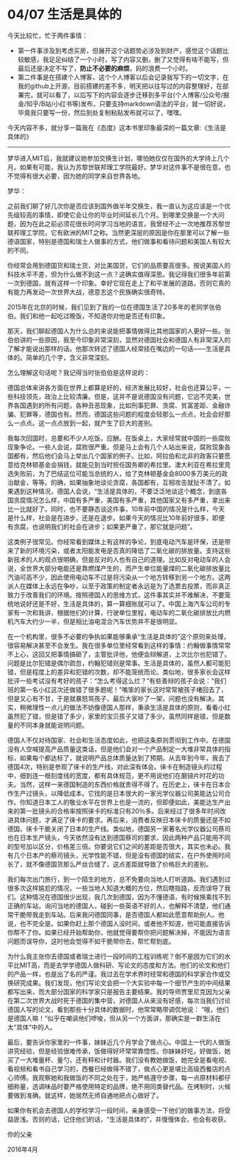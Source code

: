 # 04/07 生活是具体的
今天比较忙，忙于两件事情：

* 第一件事涉及到考虑买房，但展开这个话题势必涉及到财产，感觉这个话题比较敏感，我足足纠结了一个小时，写了内容又删，删了又觉得有啥不能写，但最后还是决定不写了，**防止不必要的麻烦**，妈的浪费一个小时。
* 第二件事是在搭建个人博客，这个个人博客以后会记录我写下的一切文字，在我的github上开源，目前搭建的差不多，明天把以往写过的内容整理好，在部署完，就可以看了，以后写下的内容会逐步迁移到多平台(个人博客/公众号/掘金/知乎/B站/小红书等)发布，只要支持markdown语法的平台，就一切好说，毕竟我只要写一份，然后到处复制粘贴发布就可以了，嘿嘿。

今天内容不多，就分享一篇我在《态度》这本书里印象最深的一篇文章:《生活是具体的》

*** 

梦华进入MIT后，我就建议她参加交换生计划，哪怕她仅仅在国外的大学待上几个月。如果有可能，我认为苏黎世联邦理工学院最好。梦华对这件事不是很在意，也不觉得有很大必要，因为她的同学来自世界各地。

梦华：

之前我们聊了好几次你是否应该到国外做半年交换生，我一直认为这应该是一个优先级较高的事情，即使它会让你的毕业时间延长几个月。到哪里交换是一个大问题，因为在此之前必须花很长时间学习当地的语言。我曾经不止一次地推荐苏黎世联邦理工学院，它有欧洲的MIT之称。当然更深层的原因是你在那里可以了解一些德语国家，特别是德国和瑞士人做事的方式，他们做事和看待问题和美国人有较大的不同。

你经常会用到德国货和瑞士货，对比美国货，它们的品质要高很多。按说美国人的科技水平不差，但为什么做不到这一点？这确实值得深思。我记得我们很多年前第一次到德国，就有这样一个印象。幸好它现在走上了和平发展的道路，否则它真的有能力再发动一次世界大战，德意志这个民族确实很奇特。

2015年在北京的时候，我们见到了我的一位在德国生活了20多年的老同学张伯伯。我们和他一起吃过晚饭，不知道你对他是否还有印象。

那天，我们聊起德国人为什么总的来说能把事情做得比其他国家的人更好一些。张伯伯讲的一些原因，我至今印象非常深刻，显然对德国社会和德国人有非常深入的了解才能说出那样的话。他那次转述了德国人经常挂在嘴边的一句话——生活是具体的。简单的几个字，含义非常深刻。

怎么理解这句话呢？我记得当时张伯伯是这样说的：

德国总体来讲各方面在世界上都算是好的，经济发展比较好，社会也还算公平，一些科技领先，政治上比较清廉。但是，这并不是说德国没有问题，它远不完美，世界各国遇到的所有问题，各种丑恶现象，比如刑事犯罪、贪腐、贫富差距、金融诈骗、犯罪等，德国也有。然而，德国这些问题的程度会轻那么一点点，社会会好那么一点点。这一点点放到一起，就产生了巨大的差别。

我每次回国时，总要和不少人吃饭，应酬。在饭桌上，大家经常就中国的一些腐败现象争论。一些人会说，腐败很严重。但是马上会有几个人站出来说，腐败现象各国都有，然后他们会马上举出几个国家的例子。比如，阿拉伯和北非的政客只要愿意给克林顿基金会捐钱，就能见到当时担任国务卿的希拉里。澳大利亚在希拉里竞选失败前，为了巴结这位可能当总统的人，给了克林顿基金会8000多万美元的政治献金，等等。的确，如果抽象地谈论贪腐，各国都有，互相攻击就扯不清了。如果遇到这种情况，德国人会说，“生活是具体的，不要泛泛地谈这个概念，到底各国贪腐情况怎么样，中国有多严重，美国有多严重，其他国家又有多严重，拿出来比一比就好了。同时，也不要静态谈这件事，10年前中国的情况是什么样，今天是什么样，社会是在进步，还是在退步。如果今天的情况比10年前好很多，即便有贪腐，也说明我们的社会在进步；如果更严重了，那它就是问题”。

这类例子很常见。你经常看到媒体上有这样的争论，到底电动汽车是环保，还是带来了新的环境污染，或者太阳能发电是否真的降低了二氧化碳的排放量。支持这些新技术的人的观点很明确，但是反对的人也有自己的道理。比如反对电动车的人会说，全世界大部分电能还是靠燃煤产生的，而产生单位能量煤的二氧化碳排放量比汽油可高不少，因此使用电动车不过是将污染从一个地方转移到另一个地方。这两派人在媒体上永远在争吵，以至于政策的制定者永远是为了选票去投票，而非真正致力于改善我们的环境。按照德国人的思维方式，这件事其实并不难解决，不要笼统地说好还是不好，生活是具体的，算一算细账就可以了。中国上海汽车公司的专家有一次和我讲，根据他们的计算，行驶单位里程，电动车的二氧化碳排放比内燃机汽车大约少一半，但是相比油电混合汽车优势并不是很明显。

在一个机构里，很多不必要的争执如果能够秉承“生活是具体的”这个原则来处理，很容易解决甚至不会发生。我在很多单位里经常看到这样的事情：约翰做事情常常不上心，这回又把事情搞砸了，主管批评他，他便会辩解道，上次比尔也犯错了。问题是比尔犯错是偶尔疏忽，约翰犯错则是常事。生活是具体的，虽然人都可能犯错，但是程度上的差异和犯错的次数，却不能笼统而论。类似地，很多家长会这样批评一些考试没有考好的孩子：“怎么考得这么烂？”有些善辩的孩子会说：“我们班的第一名小红这次还做错了很多题呢！”嘴笨的家长这时常常被孩子堵回去了，但是又心有不甘，于是就暴怒骂孩子，最后大家吵了一架，问题也没有解决。其实，稍微理性一点儿的做法不妨像德国人那样，秉承生活是具体的原则，看看小红虽然犯了错，但是错了多少，家里的宝贝孩子又错了多少。虽然同样是错，但是数量的不同本身就能说明问题。

德国人不仅对待国家、社会和生活态度如此，也把这条原则贯彻到工作中。在德国没有人空喊提高产品质量这类话，但是他们会对一个产品制定一大堆非常具体的指标，如果每个都达标了，就说明产品总体质量达到了预期。从去年到今年，我去了德国4次，特别是参观了徕卡的生产线，对此深有体会。徕卡在制造镜头的过程中，细到连一根刻度线的宽度，都有具体规范，更不用说他们在磨镜片时花的功夫。当然，这样一来德国制造的东西价格就贵得不得了。在历史上，徕卡在日本合作生产过镜头，以降低成本。它找的是日本很大的一家光学仪器公司美能达公司合作。你知道日本工人的敬业水平在世界上也是一流的，但即便如此，美能达生产出来的第一批镜头的合格率按照徕卡的标准只有20％多。后来经过了很多年时间改进具体问题，才满足了徕卡的要求。再后来，消费者反映日本徕卡的质量还是不如德国，徕卡干脆关闭了日本的生产线。类似地，德国另一家著名光学仪器公司蔡司也在日本生产镜头，今天依然没有达到德国蔡司的要求，因此两种产品只能用不同的型号加以区分，价格差三倍。你要说它们之间的差距是否很大，其实也未必。我有几个日本产的蔡司镜头，光学性能不错，但是没有德国的结实，在户外使用时间长了，就不像德国货那么严丝合缝了，这点差距就导致了价格巨大的差别。

我们每次出门旅行，到一个陌生的地方，总不免要向当地人打听道路。我们遇到过很多次这样尴尬的情况，一些当地人知道大概的方位，然后瞎指路，反而误导了我们。这种情况在德国很少出现，我几次到德国，因为不懂德语，有时候换乘找不到正确的车站，询问当地的德国人，碰到一些英语不好的人，也解释不清楚，他们通常干脆带我走到车站。后来我问德国同事，是否德国人都如此愿意帮助别人。他说，也不完全是。如果你赶上那个德国人没时间，或者他不知道，他可能直接告诉你帮不了你。如果已经开始帮助你，他就觉得要帮你把问题解决掉，不能因为语言问题而误导你，这时他会觉得不如干脆带你去，帮忙帮到底。

为什么我主张你去德国或者瑞士进行一段时间的工程训练呢？倒不是因为它们的水平比MIT高，而是去学学德国人做科研、写论文的态度和方法。他们的论文和他们的产品一样，也是出了名的严谨。我过去在学术界时经常和德国的科学家合作或交换研究成果。我们发现，他们写论文会把一个大实验中每一个细节产生的中间结果都写出来，而大部分国家的科学家只是报告主要结果。我的导师贾里尼克因为父亲在第二次世界大战时死于德国的集中营，对德国人从来没有好感，每次当我们讨论德国人写的论文，看到那些十分具体的数据时，他常常略带调侃地说： “哦，他们是德国人嘛！”似乎在嘲讽他们啰唆，但从另一个方面讲，那确实是一群生活在太“具体”中的人。

最后，要告诉你家里的一件事，妹妹近几个月学会了做点心。中国上一代的人做饭讲究经验，但是经验很难传承，饭做得好坏常常靠悟性。你妹妹好吃，好做饭，她买了一大堆量杯、量勺，还有秤和计时器。我们没有教她做饭，她完全是看电视、看视频和看书自己学习的，西餐已经做得不错了，做点心更是堪比高级西餐店的点心师傅。我观察她和我做饭的不同之处在于，她严格遵守步骤，每一点原材料都仔细称量，选调味品时要严格使用特定的品牌，绝不用同类替代品。在烤制时，火候要做到准确。就这样，她居然无师自通地把点心做好了。

如果你有机会去德国人的学校学习一段时间，亲身感受一下他们的做事方法，将受益匪浅。否则的话，记住他们的话，“生活是具体的”，并慢慢体会，也会有收获。

你的父亲

2016年4月


